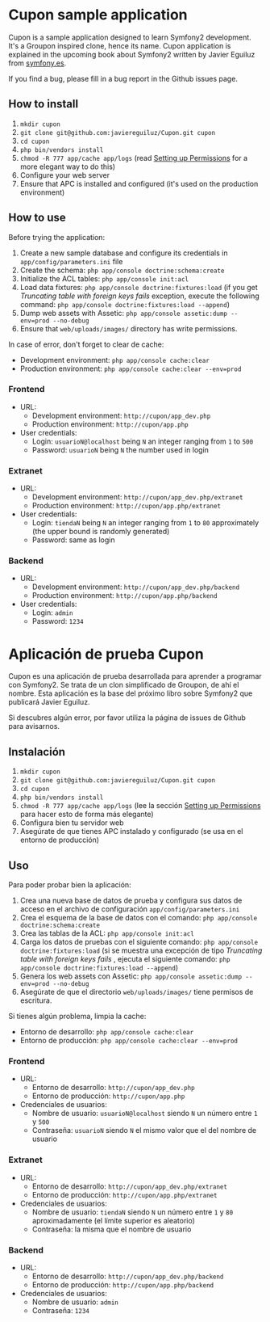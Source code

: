 # Cupon sample application #

Cupon is a sample application designed to learn Symfony2 development. It's a Groupon inspired clone, hence its name. Cupon application is explained in the upcoming book about Symfony2 written by Javier Eguiluz from [symfony.es](http://symfony.es).

If you find a bug, please fill in a bug report in the Github issues page.

## How to install ##

  1. `mkdir cupon`
  2. `git clone git@github.com:javiereguiluz/Cupon.git cupon`
  3. `cd cupon`
  4. `php bin/vendors install`
  5. `chmod -R 777 app/cache app/logs` (read [Setting up Permissions](http://symfony.com/doc/2.0/book/installation.html#configuration-and-setup) for a more elegant way to do this)
  6. Configure your web server
  7. Ensure that APC is installed and configured (it's used on the production environment)

## How to use ##

Before trying the application:

  1. Create a new sample database and configure its credentials in `app/config/parameters.ini` file
  2. Create the schema: `php app/console doctrine:schema:create`
  3. Initialize the ACL tables: `php app/console init:acl`
  4. Load data fixtures: `php app/console doctrine:fixtures:load` (if you get *Truncating table with foreign keys fails* exception, execute the following command: `php app/console doctrine:fixtures:load --append`)
  5. Dump web assets with Assetic: `php app/console assetic:dump --env=prod --no-debug`
  6. Ensure that `web/uploads/images/` directory has write permissions.

In case of error, don't forget to clear de cache:

  * Development environment: `php app/console cache:clear`
  * Production environment: `php app/console cache:clear --env=prod`

### Frontend ###

  * URL:
    * Development environment: `http://cupon/app_dev.php`
    * Production environment: `http://cupon/app.php`
  * User credentials:
    * Login: `usuarioN@localhost` being `N` an integer ranging from `1` to `500`
    * Password: `usuarioN` being `N` the number used in login

### Extranet ###

  * URL:
    * Development environment: `http://cupon/app_dev.php/extranet`
    * Production environment: `http://cupon/app.php/extranet`
  * User credentials:
    * Login: `tiendaN` being `N` an integer ranging from `1` to `80` approximately (the upper bound is randomly generated)
    * Password: same as login

### Backend ###

  * URL:
    * Development environment: `http://cupon/app_dev.php/backend`
    * Production environment: `http://cupon/app.php/backend`
  * User credentials:
    * Login: `admin`
    * Password: `1234`

# Aplicación de prueba Cupon #

Cupon es una aplicación de prueba desarrollada para aprender a programar con Symfony2. Se trata de un clon simplificado de Groupon, de ahí el nombre. Esta aplicación es la base del próximo libro sobre Symfony2 que publicará Javier Eguiluz.

Si descubres algún error, por favor utiliza la página de issues de Github para avisarnos.

## Instalación ##

  1. `mkdir cupon`
  2. `git clone git@github.com:javiereguiluz/Cupon.git cupon`
  3. `cd cupon`
  4. `php bin/vendors install`
  5. `chmod -R 777 app/cache app/logs` (lee la sección [Setting up Permissions](http://symfony.com/doc/2.0/book/installation.html#configuration-and-setup) para hacer esto de forma más elegante)
  6. Configura bien tu servidor web
  7. Asegúrate de que tienes APC instalado y configurado (se usa en el entorno de producción)

## Uso ##

Para poder probar bien la aplicación:

  1. Crea una nueva base de datos de prueba y configura sus datos de acceso en el archivo de configuración `app/config/parameters.ini`
  2. Crea el esquema de la base de datos con el comando: `php app/console doctrine:schema:create`
  3. Crea las tablas de la ACL: `php app/console init:acl`
  4. Carga los datos de pruebas con el siguiente comando: `php app/console doctrine:fixtures:load` (si se muestra una excepción de tipo *Truncating table with foreign keys fails* , ejecuta el siguiente comando: `php app/console doctrine:fixtures:load --append`)
  5. Genera los web assets con Assetic: `php app/console assetic:dump --env=prod --no-debug`
  6. Asegúrate de que el directorio `web/uploads/images/` tiene permisos de escritura.

Si tienes algún problema, limpia la cache:

  * Entorno de desarrollo: `php app/console cache:clear`
  * Entorno de producción: `php app/console cache:clear --env=prod`

### Frontend ###

  * URL:
    * Entorno de desarrollo: `http://cupon/app_dev.php`
    * Entorno de producción: `http://cupon/app.php`
  * Credenciales de usuarios:
    * Nombre de usuario: `usuarioN@localhost` siendo `N` un número entre `1` y `500`
    * Contraseña: `usuarioN` siendo `N` el mismo valor que el del nombre de usuario

### Extranet ###

  * URL:
    * Entorno de desarrollo: `http://cupon/app_dev.php/extranet`
    * Entorno de producción: `http://cupon/app.php/extranet`
  * Credenciales de usuarios:
    * Nombre de usuario: `tiendaN` siendo `N` un número entre `1` y `80` aproximadamente (el límite superior es aleatorio)
    * Contraseña: la misma que el nombre de usuario

### Backend ###

  * URL:
    * Entorno de desarrollo: `http://cupon/app_dev.php/backend`
    * Entorno de producción: `http://cupon/app.php/backend`
  * Credenciales de usuarios:
    * Nombre de usuario: `admin`
    * Contraseña: `1234`

